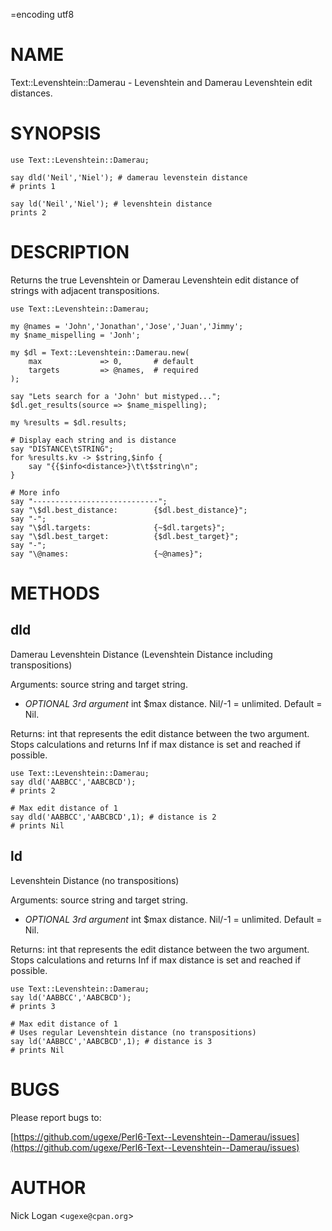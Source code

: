 =encoding utf8

# NAME

Text::Levenshtein::Damerau - Levenshtein and Damerau Levenshtein edit distances.

# SYNOPSIS

    use Text::Levenshtein::Damerau;

    say dld('Neil','Niel'); # damerau levenstein distance
    # prints 1

    say ld('Neil','Niel'); # levenshtein distance
    prints 2

# DESCRIPTION

Returns the true Levenshtein or Damerau Levenshtein edit distance of strings with adjacent transpositions. 

    use Text::Levenshtein::Damerau;

    my @names = 'John','Jonathan','Jose','Juan','Jimmy';
    my $name_mispelling = 'Jonh';

    my $dl = Text::Levenshtein::Damerau.new(
        max             => 0,       # default 
        targets         => @names,  # required
    );

    say "Lets search for a 'John' but mistyped...";
    $dl.get_results(source => $name_mispelling);

    my %results = $dl.results;

    # Display each string and is distance
    say "DISTANCE\tSTRING";
    for %results.kv -> $string,$info {
        say "{{$info<distance>}\t\t$string\n";
    }

    # More info
    say "----------------------------";
    say "\$dl.best_distance:        {$dl.best_distance}";
    say "-";
    say "\$dl.targets:              {~$dl.targets}";
    say "\$dl.best_target:          {$dl.best_target}";
    say "-";
    say "\@names:                   {~@names}";

# METHODS

## dld

Damerau Levenshtein Distance (Levenshtein Distance including transpositions)

Arguments: source string and target string.

- _OPTIONAL 3rd argument_ int $max distance. Nil/-1 = unlimited. Default = Nil. 

Returns: int that represents the edit distance between the two argument. Stops calculations and returns Inf if max distance is set and reached if possible.


    use Text::Levenshtein::Damerau;
    say dld('AABBCC','AABCBCD');
    # prints 2

    # Max edit distance of 1
    say dld('AABBCC','AABCBCD',1); # distance is 2
    # prints Nil

## ld

Levenshtein Distance (no transpositions)

Arguments: source string and target string.

- _OPTIONAL 3rd argument_ int $max distance. Nil/-1 = unlimited. Default = Nil. 

Returns: int that represents the edit distance between the two argument. Stops calculations and returns Inf if max distance is set and reached if possible.

    use Text::Levenshtein::Damerau;
    say ld('AABBCC','AABCBCD');
    # prints 3

    # Max edit distance of 1
    # Uses regular Levenshtein distance (no transpositions)
    say ld('AABBCC','AABCBCD',1); # distance is 3
    # prints Nil

# BUGS

Please report bugs to:

[https://github.com/ugexe/Perl6-Text--Levenshtein--Damerau/issues](https://github.com/ugexe/Perl6-Text--Levenshtein--Damerau/issues)

# AUTHOR

Nick Logan <`ugexe@cpan.org`\>

